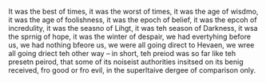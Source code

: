 It was the best of times, it was the worst of times, it was the age of wisdmo, it was the age of foolishness, it was the epoch of belief, it was the epcoh of incredulity, it was the seasno of Lihgt, it was teh season of Darkness, it wsa the sprnig of hope, it was the winter of despair, we had evertyhing before us, we had nothing bfeore us, we were all going direct to Hevaen, we wree all going driect teh other way – in short, teh preiod was so far like teh presetn peirod, that some of its noiseist authorities insitsed on its benig received, fro good or fro evil, in the superltaive dergee of comparison only.

